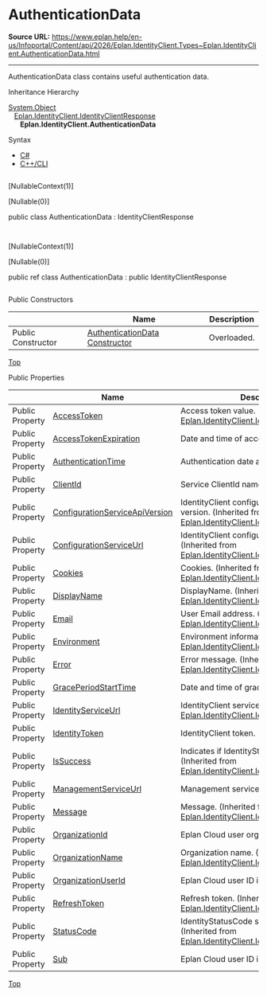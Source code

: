 # AuthenticationData

**Source URL:** https://www.eplan.help/en-us/Infoportal/Content/api/2026/Eplan.IdentityClient.Types~Eplan.IdentityClient.AuthenticationData.html

---

AuthenticationData class contains useful authentication data.

Inheritance Hierarchy

[System.Object](#)  
   [Eplan.IdentityClient.IdentityClientResponse](Eplan.IdentityClient.Types~Eplan.IdentityClient.IdentityClientResponse.html)  
      **Eplan.IdentityClient.AuthenticationData**

Syntax

- [C#](#i-syntax-CS)
- [C++/CLI](#i-syntax-CPP2005)

```
```
[NullableContext(1)]

[Nullable(0)]

public class AuthenticationData : IdentityClientResponse
```
```

```
```
[NullableContext(1)]

[Nullable(0)]

public ref class AuthenticationData : public IdentityClientResponse
```
```



Public Constructors

|  | Name | Description |
| --- | --- | --- |
| Public Constructor | [AuthenticationData Constructor](Eplan.IdentityClient.Types~Eplan.IdentityClient.AuthenticationData~_ctor.html) | Overloaded. |

[Top](#top)



Public Properties

|  | Name | Description |
| --- | --- | --- |
| Public Property | [AccessToken](Eplan.IdentityClient.Types~Eplan.IdentityClient.IdentityClientResponse~AccessToken.html) | Access token value. (Inherited from [Eplan.IdentityClient.IdentityClientResponse](Eplan.IdentityClient.Types~Eplan.IdentityClient.IdentityClientResponse.html)) |
| Public Property | [AccessTokenExpiration](Eplan.IdentityClient.Types~Eplan.IdentityClient.AuthenticationData~AccessTokenExpiration.html) | Date and time of access token expiration. |
| Public Property | [AuthenticationTime](Eplan.IdentityClient.Types~Eplan.IdentityClient.AuthenticationData~AuthenticationTime.html) | Authentication date and time. |
| Public Property | [ClientId](Eplan.IdentityClient.Types~Eplan.IdentityClient.AuthenticationData~ClientId.html) | Service ClientId name. |
| Public Property | [ConfigurationServiceApiVersion](Eplan.IdentityClient.Types~Eplan.IdentityClient.IdentityClientResponse~ConfigurationServiceApiVersion.html) | IdentityClient configuration service API version. (Inherited from [Eplan.IdentityClient.IdentityClientResponse](Eplan.IdentityClient.Types~Eplan.IdentityClient.IdentityClientResponse.html)) |
| Public Property | [ConfigurationServiceUrl](Eplan.IdentityClient.Types~Eplan.IdentityClient.IdentityClientResponse~ConfigurationServiceUrl.html) | IdentityClient configuration service URL. (Inherited from [Eplan.IdentityClient.IdentityClientResponse](Eplan.IdentityClient.Types~Eplan.IdentityClient.IdentityClientResponse.html)) |
| Public Property | [Cookies](Eplan.IdentityClient.Types~Eplan.IdentityClient.IdentityClientResponse~Cookies.html) | Cookies. (Inherited from [Eplan.IdentityClient.IdentityClientResponse](Eplan.IdentityClient.Types~Eplan.IdentityClient.IdentityClientResponse.html)) |
| Public Property | [DisplayName](Eplan.IdentityClient.Types~Eplan.IdentityClient.IdentityClientResponse~DisplayName.html) | DisplayName. (Inherited from [Eplan.IdentityClient.IdentityClientResponse](Eplan.IdentityClient.Types~Eplan.IdentityClient.IdentityClientResponse.html)) |
| Public Property | [Email](Eplan.IdentityClient.Types~Eplan.IdentityClient.IdentityClientResponse~Email.html) | User Email address. (Inherited from [Eplan.IdentityClient.IdentityClientResponse](Eplan.IdentityClient.Types~Eplan.IdentityClient.IdentityClientResponse.html)) |
| Public Property | [Environment](Eplan.IdentityClient.Types~Eplan.IdentityClient.IdentityClientResponse~Environment.html) | Environment information. (Inherited from [Eplan.IdentityClient.IdentityClientResponse](Eplan.IdentityClient.Types~Eplan.IdentityClient.IdentityClientResponse.html)) |
| Public Property | [Error](Eplan.IdentityClient.Types~Eplan.IdentityClient.IdentityClientResponse~Error.html) | Error message. (Inherited from [Eplan.IdentityClient.IdentityClientResponse](Eplan.IdentityClient.Types~Eplan.IdentityClient.IdentityClientResponse.html)) |
| Public Property | [GracePeriodStartTime](Eplan.IdentityClient.Types~Eplan.IdentityClient.AuthenticationData~GracePeriodStartTime.html) | Date and time of grace period start. |
| Public Property | [IdentityServiceUrl](Eplan.IdentityClient.Types~Eplan.IdentityClient.IdentityClientResponse~IdentityServiceUrl.html) | IdentityClient service URL. (Inherited from [Eplan.IdentityClient.IdentityClientResponse](Eplan.IdentityClient.Types~Eplan.IdentityClient.IdentityClientResponse.html)) |
| Public Property | [IdentityToken](Eplan.IdentityClient.Types~Eplan.IdentityClient.AuthenticationData~IdentityToken.html) | IdentityClient token. |
| Public Property | [IsSuccess](Eplan.IdentityClient.Types~Eplan.IdentityClient.IdentityClientResponse~IsSuccess.html) | Indicates if IdentityStatusCode is success. (Inherited from [Eplan.IdentityClient.IdentityClientResponse](Eplan.IdentityClient.Types~Eplan.IdentityClient.IdentityClientResponse.html)) |
| Public Property | [ManagementServiceUrl](Eplan.IdentityClient.Types~Eplan.IdentityClient.AuthenticationData~ManagementServiceUrl.html) | Management service URL. |
| Public Property | [Message](Eplan.IdentityClient.Types~Eplan.IdentityClient.IdentityClientResponse~Message.html) | Message. (Inherited from [Eplan.IdentityClient.IdentityClientResponse](Eplan.IdentityClient.Types~Eplan.IdentityClient.IdentityClientResponse.html)) |
| Public Property | [OrganizationId](Eplan.IdentityClient.Types~Eplan.IdentityClient.AuthenticationData~OrganizationId.html) | Eplan Cloud user organization ID. |
| Public Property | [OrganizationName](Eplan.IdentityClient.Types~Eplan.IdentityClient.IdentityClientResponse~OrganizationName.html) | Organization name. (Inherited from [Eplan.IdentityClient.IdentityClientResponse](Eplan.IdentityClient.Types~Eplan.IdentityClient.IdentityClientResponse.html)) |
| Public Property | [OrganizationUserId](Eplan.IdentityClient.Types~Eplan.IdentityClient.AuthenticationData~OrganizationUserId.html) | Eplan Cloud user ID in the organization. |
| Public Property | [RefreshToken](Eplan.IdentityClient.Types~Eplan.IdentityClient.IdentityClientResponse~RefreshToken.html) | Refresh token. (Inherited from [Eplan.IdentityClient.IdentityClientResponse](Eplan.IdentityClient.Types~Eplan.IdentityClient.IdentityClientResponse.html)) |
| Public Property | [StatusCode](Eplan.IdentityClient.Types~Eplan.IdentityClient.IdentityClientResponse~StatusCode.html) | IdentityStatusCode success code. (Inherited from [Eplan.IdentityClient.IdentityClientResponse](Eplan.IdentityClient.Types~Eplan.IdentityClient.IdentityClientResponse.html)) |
| Public Property | [Sub](Eplan.IdentityClient.Types~Eplan.IdentityClient.AuthenticationData~Sub.html) | Eplan Cloud user ID in the IdentityService. |

[Top](#top)
